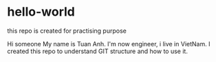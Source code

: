 # hello-world
this repo is created for practising purpose

Hi someone
My name is Tuan Anh. I'm now engineer, i live in VietNam. I created this repo to understand GIT structure and how to use it.
